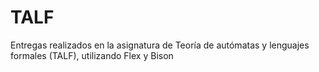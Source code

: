 # TALF
Entregas realizados en la asignatura de Teoría de autómatas y lenguajes formales (TALF), utilizando Flex y Bison
